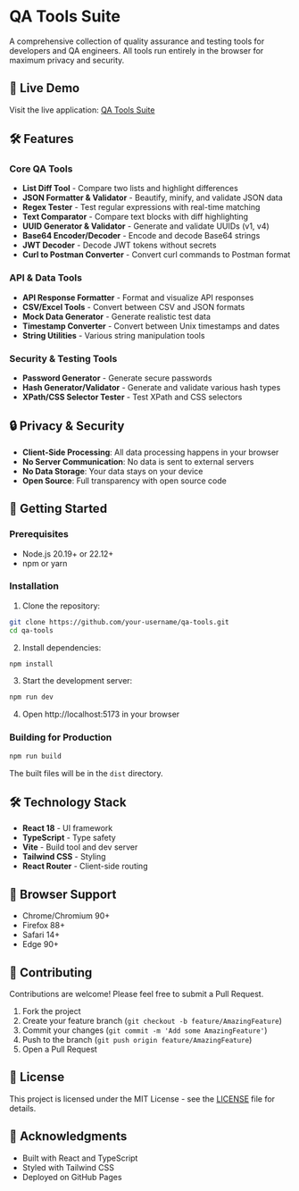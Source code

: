 # QA Tools Suite

A comprehensive collection of quality assurance and testing tools for developers and QA engineers. All tools run entirely in the browser for maximum privacy and security.

## 🚀 Live Demo

Visit the live application: [QA Tools Suite](https://your-username.github.io/qa-tools/)

## 🛠️ Features

### Core QA Tools
- **List Diff Tool** - Compare two lists and highlight differences
- **JSON Formatter & Validator** - Beautify, minify, and validate JSON data
- **Regex Tester** - Test regular expressions with real-time matching
- **Text Comparator** - Compare text blocks with diff highlighting
- **UUID Generator & Validator** - Generate and validate UUIDs (v1, v4)
- **Base64 Encoder/Decoder** - Encode and decode Base64 strings
- **JWT Decoder** - Decode JWT tokens without secrets
- **Curl to Postman Converter** - Convert curl commands to Postman format

### API & Data Tools
- **API Response Formatter** - Format and visualize API responses
- **CSV/Excel Tools** - Convert between CSV and JSON formats
- **Mock Data Generator** - Generate realistic test data
- **Timestamp Converter** - Convert between Unix timestamps and dates
- **String Utilities** - Various string manipulation tools

### Security & Testing Tools
- **Password Generator** - Generate secure passwords
- **Hash Generator/Validator** - Generate and validate various hash types
- **XPath/CSS Selector Tester** - Test XPath and CSS selectors

## 🔒 Privacy & Security

- **Client-Side Processing**: All data processing happens in your browser
- **No Server Communication**: No data is sent to external servers
- **No Data Storage**: Your data stays on your device
- **Open Source**: Full transparency with open source code

## 🚀 Getting Started

### Prerequisites
- Node.js 20.19+ or 22.12+
- npm or yarn

### Installation

1. Clone the repository:
```bash
git clone https://github.com/your-username/qa-tools.git
cd qa-tools
```

2. Install dependencies:
```bash
npm install
```

3. Start the development server:
```bash
npm run dev
```

4. Open http://localhost:5173 in your browser

### Building for Production

```bash
npm run build
```

The built files will be in the `dist` directory.

## 🛠️ Technology Stack

- **React 18** - UI framework
- **TypeScript** - Type safety
- **Vite** - Build tool and dev server
- **Tailwind CSS** - Styling
- **React Router** - Client-side routing

## 📱 Browser Support

- Chrome/Chromium 90+
- Firefox 88+
- Safari 14+
- Edge 90+

## 🤝 Contributing

Contributions are welcome! Please feel free to submit a Pull Request.

1. Fork the project
2. Create your feature branch (`git checkout -b feature/AmazingFeature`)
3. Commit your changes (`git commit -m 'Add some AmazingFeature'`)
4. Push to the branch (`git push origin feature/AmazingFeature`)
5. Open a Pull Request

## 📄 License

This project is licensed under the MIT License - see the [LICENSE](LICENSE) file for details.

## 🙏 Acknowledgments

- Built with React and TypeScript
- Styled with Tailwind CSS
- Deployed on GitHub Pages
